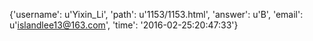 {'username': u'Yixin_Li', 'path': u'1153/1153.html', 'answer': u'B', 'email': u'islandlee13@163.com', 'time': '2016-02-25:20:47:33'}